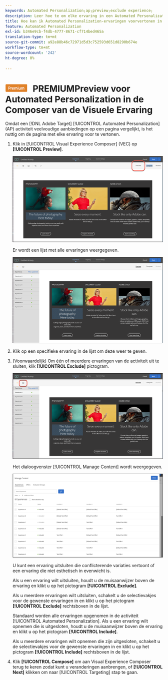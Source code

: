 ```yaml
---
keywords: Automated Personalization;ap;preview;exclude experience;
description: Leer hoe te om elke ervaring in een Automated Personalization (AP) activiteit in Adobe te voorproef [!DNL Target] gebruikend Visual Experience Composer (VEC).
title: Hoe kan ik Automated Personalization-ervaringen voorvertonen in de VEC?
feature: Automated Personalization
exl-id: b346e9cb-f4db-4777-8671-cf714bed465a
translation-type: tm+mt
source-git-commit: a92e88b46c72971d5d3c752593d651d8290b674e
workflow-type: tm+mt
source-wordcount: '242'
ht-degree: 0%

---
```


# ![De ervaring van de ](/help/assets/premium.png) PREMIUMPreview voor Automated Personalization in de Composer van de Visuele Ervaring

Omdat een [!DNL Adobe Target] [!UICONTROL Automated Personalization] (AP) activiteit veelvoudige aanbiedingen op een pagina vergelijkt, is het nuttig om de pagina met elke ervaring voor te vertonen.

1. Klik in [!UICONTROL Visual Experience Composer] (VEC) op **[!UICONTROL Preview]**.

   ![Pictogram Voorvertoning](/help/c-activities/t-automated-personalization/assets/preview.png)

   Er wordt een lijst met alle ervaringen weergegeven.

   ![Voorvertoning](/help/c-activities/t-automated-personalization/assets/ap_preview-new.png)

1. Klik op een specifieke ervaring in de lijst om deze weer te geven.

1. (Voorwaardelijk) Om één of meerdere ervaringen van de activiteit uit te sluiten, klik **[!UICONTROL Exclude]** pictogram.

   ![Pictogram Uitsluiten](/help/c-activities/t-automated-personalization/assets/ap_exclude-new.png)

   Het dialoogvenster [!UICONTROL Manage Content] wordt weergegeven.

   ![Inhoud beheren, dialoogvenster](/help/c-activities/t-automated-personalization/assets/preview-exclude.png)

   U kunt een ervaring uitsluiten die conflicterende variaties vertoont of een ervaring die niet esthetisch in evenwicht is.

   Als u een ervaring wilt uitsluiten, houdt u de muisaanwijzer boven de ervaring en klikt u op het pictogram **[!UICONTROL Exclude]**.

   Als u meerdere ervaringen wilt uitsluiten, schakelt u de selectievakjes voor de gewenste ervaringen in en klikt u op het pictogram **[!UICONTROL Exclude]** rechtsboven in de lijst.

   Standaard worden alle ervaringen opgenomen in de activiteit [!UICONTROL Automated Personalization]. Als u een ervaring wilt opnemen die is uitgesloten, houdt u de muisaanwijzer boven de ervaring en klikt u op het pictogram **[!UICONTROL Include]**.

   Als u meerdere ervaringen wilt opnemen die zijn uitgesloten, schakelt u de selectievakjes voor de gewenste ervaringen in en klikt u op het pictogram **[!UICONTROL Include]** rechtsboven in de lijst.

1. Klik **[!UICONTROL Compose]** om aan Visual Experience Composer terug te keren zodat kunt u veranderingen aanbrengen, of **[!UICONTROL Next]** klikken om naar [!UICONTROL Targeting] stap te gaan.
